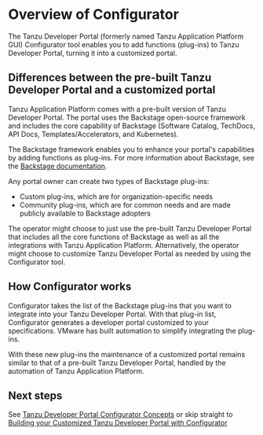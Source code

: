 # Overview of Configurator

The Tanzu Developer Portal (formerly named Tanzu Application Platform GUI)
Configurator tool enables you to add functions (plug-ins) to Tanzu Developer Portal, turning it into
a customized portal.

## <a id="diff"></a> Differences between the pre-built Tanzu Developer Portal and a customized portal

Tanzu Application Platform comes with a pre-built version of Tanzu Developer Portal.
The portal uses the Backstage open-source framework and includes the core capability of Backstage
(Software Catalog, TechDocs, API Docs, Templates/Accelerators, and Kubernetes).

The Backstage framework enables you to enhance your portal's capabilities by adding
functions as plug-ins. For more information about Backstage, see the
[Backstage documentation](https://backstage.io/docs/overview/what-is-backstage/).

Any portal owner can create two types of Backstage plug-ins:

- Custom plug-ins, which are for organization-specific needs
- Community plug-ins, which are for common needs and are made publicly available to Backstage adopters

The operator might choose to just use the pre-built Tanzu Developer Portal that includes all the core
functions of Backstage as well as all the integrations with Tanzu Application Platform.
Alternatively, the operator might choose to customize Tanzu Developer Portal as needed by using the
Configurator tool.

## <a id="how-it-works"></a> How Configurator works

Configurator takes the list of the Backstage plug-ins that you want to integrate into your
Tanzu Developer Portal. With that plug-in list, Configurator generates a developer portal customized
to your specifications. VMware has built automation to simplify integrating the plug-ins.

With these new plug-ins the maintenance of a customized portal remains similar to that of a pre-built
Tanzu Developer Portal, handled by the automation of Tanzu Application Platform.

## <a id="next-steps"></a> Next steps

See [Tanzu Developer Portal Configurator Concepts](concepts.hbs.md) or skip straight to
[Building your Customized Tanzu Developer Portal with Configurator](building.hbs.md)